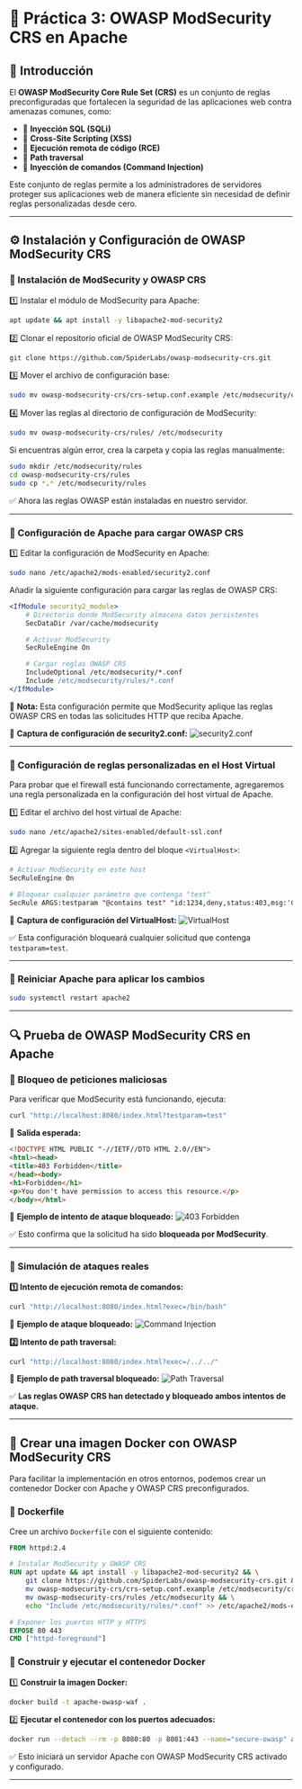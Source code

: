 # 🐝 Práctica 3: OWASP ModSecurity CRS en Apache

## 📌 Introducción

El **OWASP ModSecurity Core Rule Set (CRS)** es un conjunto de reglas preconfiguradas que fortalecen la seguridad de las aplicaciones web contra amenazas comunes, como:

- 🚫 **Inyección SQL (SQLi)**
- 🚫 **Cross-Site Scripting (XSS)**
- 🚫 **Ejecución remota de código (RCE)**
- 🚫 **Path traversal**
- 🚫 **Inyección de comandos (Command Injection)**

Este conjunto de reglas permite a los administradores de servidores proteger sus aplicaciones web de manera eficiente sin necesidad de definir reglas personalizadas desde cero.

---

## ⚙️ **Instalación y Configuración de OWASP ModSecurity CRS**

### 🔹 Instalación de ModSecurity y OWASP CRS

1️⃣ Instalar el módulo de ModSecurity para Apache:
```bash
apt update && apt install -y libapache2-mod-security2
```

2️⃣ Clonar el repositorio oficial de OWASP ModSecurity CRS:
```bash
git clone https://github.com/SpiderLabs/owasp-modsecurity-crs.git
```

3️⃣ Mover el archivo de configuración base:
```bash
sudo mv owasp-modsecurity-crs/crs-setup.conf.example /etc/modsecurity/crs-setup.conf
```

4️⃣ Mover las reglas al directorio de configuración de ModSecurity:
```bash
sudo mv owasp-modsecurity-crs/rules/ /etc/modsecurity
```
Si encuentras algún error, crea la carpeta y copia las reglas manualmente:
```bash
sudo mkdir /etc/modsecurity/rules
cd owasp-modsecurity-crs/rules
sudo cp *.* /etc/modsecurity/rules
```

✅ Ahora las reglas OWASP están instaladas en nuestro servidor.

---

### 🔹 Configuración de Apache para cargar OWASP CRS

1️⃣ Editar la configuración de ModSecurity en Apache:
```bash
sudo nano /etc/apache2/mods-enabled/security2.conf
```
Añadir la siguiente configuración para cargar las reglas de OWASP CRS:
```apache
<IfModule security2_module>
    # Directorio donde ModSecurity almacena datos persistentes
    SecDataDir /var/cache/modsecurity

    # Activar ModSecurity
    SecRuleEngine On

    # Cargar reglas OWASP CRS
    IncludeOptional /etc/modsecurity/*.conf
    Include /etc/modsecurity/rules/*.conf
</IfModule>
```

📌 **Nota:** Esta configuración permite que ModSecurity aplique las reglas OWASP CRS en todas las solicitudes HTTP que reciba Apache.

📸 **Captura de configuración de security2.conf:**
![security2.conf](https://github.com/XaviGimReu/PPS-10836126/blob/main/template-main/RA3/RA3_1/assets/OWASP%20ModSecurity%20CRS/1.png)

---

### 🔹 Configuración de reglas personalizadas en el Host Virtual
Para probar que el firewall está funcionando correctamente, agregaremos una regla personalizada en la configuración del host virtual de Apache.

1️⃣ Editar el archivo del host virtual de Apache:
```bash
sudo nano /etc/apache2/sites-enabled/default-ssl.conf
```

2️⃣ Agregar la siguiente regla dentro del bloque `<VirtualHost>`:
```apache
# Activar ModSecurity en este host
SecRuleEngine On

# Bloquear cualquier parámetro que contenga "test"
SecRule ARGS:testparam "@contains test" "id:1234,deny,status:403,msg:'Cazado por Ciberseguridad'"
```

📸 **Captura de configuración del VirtualHost:**
![VirtualHost](https://github.com/XaviGimReu/PPS-10836126/blob/main/template-main/RA3/RA3_1/assets/OWASP%20ModSecurity%20CRS/2.png)

✅ Esta configuración bloqueará cualquier solicitud que contenga `testparam=test`.

---

### 🔄 Reiniciar Apache para aplicar los cambios
```bash
sudo systemctl restart apache2
```

---

## 🔍 **Prueba de OWASP ModSecurity CRS en Apache**

### 🔹 Bloqueo de peticiones maliciosas

Para verificar que ModSecurity está funcionando, ejecuta:
```bash
curl "http://localhost:8080/index.html?testparam=test"
```

📌 **Salida esperada:**
```html
<!DOCTYPE HTML PUBLIC "-//IETF//DTD HTML 2.0//EN">
<html><head>
<title>403 Forbidden</title>
</head><body>
<h1>Forbidden</h1>
<p>You don't have permission to access this resource.</p>
</body></html>
```

📸 **Ejemplo de intento de ataque bloqueado:**
![403 Forbidden](https://github.com/XaviGimReu/PPS-10836126/blob/main/template-main/RA3/RA3_1/assets/OWASP%20ModSecurity%20CRS/3.png)

✅ Esto confirma que la solicitud ha sido **bloqueada por ModSecurity**.

---

### 🔹 Simulación de ataques reales

**1️⃣ Intento de ejecución remota de comandos:**
```bash
curl "http://localhost:8080/index.html?exec=/bin/bash"
```
📸 **Ejemplo de ataque bloqueado:**
![Command Injection](https://github.com/XaviGimReu/PPS-10836126/blob/main/template-main/RA3/RA3_1/assets/OWASP%20ModSecurity%20CRS/4.png)

**2️⃣ Intento de path traversal:**
```bash
curl "http://localhost:8080/index.html?exec=/../../"
```
📸 **Ejemplo de path traversal bloqueado:**
![Path Traversal](https://github.com/XaviGimReu/PPS-10836126/blob/main/template-main/RA3/RA3_1/assets/OWASP%20ModSecurity%20CRS/5.png)

✅ **Las reglas OWASP CRS han detectado y bloqueado ambos intentos de ataque.**

---

## 🐳 **Crear una imagen Docker con OWASP ModSecurity CRS**

Para facilitar la implementación en otros entornos, podemos crear un contenedor Docker con Apache y OWASP CRS preconfigurados.

### 📌 **Dockerfile**
Cree un archivo `Dockerfile` con el siguiente contenido:
```dockerfile
FROM httpd:2.4

# Instalar ModSecurity y OWASP CRS
RUN apt update && apt install -y libapache2-mod-security2 && \
    git clone https://github.com/SpiderLabs/owasp-modsecurity-crs.git && \
    mv owasp-modsecurity-crs/crs-setup.conf.example /etc/modsecurity/crs-setup.conf && \
    mv owasp-modsecurity-crs/rules /etc/modsecurity && \
    echo "Include /etc/modsecurity/rules/*.conf" >> /etc/apache2/mods-enabled/security2.conf

# Exponer los puertos HTTP y HTTPS
EXPOSE 80 443
CMD ["httpd-foreground"]
```

### 🚀 **Construir y ejecutar el contenedor Docker**
1️⃣ **Construir la imagen Docker:**
```bash
docker build -t apache-owasp-waf .
```

2️⃣ **Ejecutar el contenedor con los puertos adecuados:**
```bash
docker run --detach --rm -p 8080:80 -p 8081:443 --name="secure-owasp" apache-owasp-waf
```

✅ Esto iniciará un servidor Apache con OWASP ModSecurity CRS activado y configurado.

---

